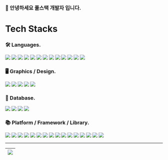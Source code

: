 ### 👋 안녕하세요 풀스택 개발자 입니다.

# Tech Stacks
### 🛠️ Languages.

<img src="https://img.shields.io/badge/C-A8B9CC?style=flat-square&logo=C&logoColor=ffffff"/> <img src="https://img.shields.io/badge/C++-00599C?style=flat-square&logo=cplusplus&logoColor=ffffff"/> <img src="https://img.shields.io/badge/Kotlin-7F52FF?style=flat-square&logo=kotlin&logoColor=ffffff"/> <img src="https://img.shields.io/badge/C%23-239120?style=flat-square&logo=csharp&logoColor=ffffff"/> <img src="https://img.shields.io/badge/JavaScript-F7DF1E?style=flat-square&logo=javascript&logoColor=ffffff"/> <img src="https://img.shields.io/badge/TypeScript-3178C6?style=flat-square&logo=typescript&logoColor=ffffff"/> <img src="https://img.shields.io/badge/HTML5-E34F26?style=flat-square&logo=html5&logoColor=ffffff"/> <img src="https://img.shields.io/badge/Sass-CC6699?style=flat-square&logo=sass&logoColor=ffffff"/> <img src="https://img.shields.io/badge/Less-1D365D?style=flat-square&logo=less&logoColor=ffffff"/> <img src="https://img.shields.io/badge/PHP-777BB4?style=flat-square&logo=php&logoColor=ffffff"/> <img src="https://img.shields.io/badge/Lua-2C2D72?style=flat-square&logo=lua&logoColor=ffffff"/> <img src="https://img.shields.io/badge/Dart-0175C2?style=flat-square&logo=dart&logoColor=ffffff"/>
<img src="https://img.shields.io/badge/JAVA-007396?style=flat-square&logo=openjdk&logoColor=ffffff"/>
 
### 🖥️ Graphics / Design.

<img src="https://img.shields.io/badge/OpenCV-5C3EE8?style=flat-square&logo=opencv&logoColor=ffffff"/> <img src="https://img.shields.io/badge/OpenGL-5586A4?style=flat-square&logo=opengl&logoColor=ffffff"/> <img src="https://img.shields.io/badge/WebGL-990000?style=flat-square&logo=webgl&logoColor=ffffff"/> <img src="https://img.shields.io/badge/Unity-000000?style=flat-square&logo=unity&logoColor=FFFFFF"/> <img src="https://img.shields.io/badge/AdobeXD-FF61F6?style=flat-square&logo=adobexd&logoColor=FFFFFF"/>


### 📀 Database.

 <img src="https://img.shields.io/badge/MySQL-4479A1?style=flat-square&logo=mysql&logoColor=ffffff"/> <img src="https://img.shields.io/badge/MariaDB-003545?style=flat-square&logo=mariadb&logoColor=ffffff"/> <img src="https://img.shields.io/badge/SQLLite-003B57?style=flat-square&logo=sqlite&logoColor=ffffff"/> <img src="https://img.shields.io/badge/MongoDB-47A248?style=flat-square&logo=mongodb&logoColor=ffffff"/>
 
 
### 📚 Platform / Framework / Library.

<img src="https://img.shields.io/badge/Flutter-02569B?style=flat-square&logo=flutter&logoColor=ffffff"/>  <img src="https://img.shields.io/badge/NextJS-E0234E?style=flat-square&logo=nextdotjs&logoColor=ffffff"/>
<img src="https://img.shields.io/badge/EC2-FF9900?style=flat-square&logo=amazonec2&logoColor=ffffff"/>
<img src="https://img.shields.io/badge/Node.js-339933?style=flat-square&logo=nodedotjs&logoColor=ffffff"/> <img src="https://img.shields.io/badge/React-61DAFB?style=flat-square&logo=react&logoColor=ffffff"/> <img src="https://img.shields.io/badge/ReactNative-61DAFB?style=flat-square&logo=react&logoColor=ffffff"/> 
 <img src="https://img.shields.io/badge/MobX-FF9955?style=flat-square&logo=mobx&logoColor=ffffff"/> <img src="https://img.shields.io/badge/Redux-764ABC?style=flat-square&logo=redux&logoColor=ffffff"/> <img src="https://img.shields.io/badge/Electron-47848F?style=flat-square&logo=electron&logoColor=ffffff"/> <img src="https://img.shields.io/badge/ExpressJS-000000?style=flat-square&logo=express&logoColor=ffffff"/>
<img src="https://img.shields.io/badge/Spring-6DB33F?style=flat-square&logo=spring&logoColor=ffffff"/>
 <img src="https://img.shields.io/badge/Webpack-8DD6F9?style=flat-square&logo=webpack&logoColor=ffffff"/> <img src="https://img.shields.io/badge/Babel-F9DC3E?style=flat-square&logo=babel&logoColor=ffffff"/> <img src="https://img.shields.io/badge/Vite-646CFF?style=flat-square&logo=vite&logoColor=ffffff"/>
  <img src="https://img.shields.io/badge/Jquery-0769AD?style=flat-square&logo=jquery&logoColor=ffffff"/> <img src="https://img.shields.io/badge/Git-F05032?style=flat-square&logo=git&logoColor=ffffff"/>
 
[MobX logo]: https://img.shields.io/badge/MobX-FF9955?style=flat-square&logo=mobx&logoColor=ffffff

---
| <a href="https://github.com/bg0820/github-readme-stats"><img align="center" src="https://github-readme-stats-beta-wheat-74.vercel.app/api/top-langs/?username=bg0820&layout=compact&theme=transparent&hide_border=true" /></a> |
| ------------- |

